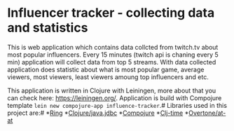 # Influencer tracker - collecting data and statistics

This is web application which contains data collcted from twitch.tv about most popular influencers. Every 15 minutes (twitch api is chaning every 5 min) application will collect data from top 5 streams. With data collected application does statistic about what is most popular game, average viewers, most viewers, least viewers amoung top influencers and etc.

This application is written in Clojure with Leiningen, more about that you can check here: https://leiningen.org/. 
Application is build with Compojure template ```lein new compojure-app influence-tracker```.#
Libraries used in this project are:#
*[Ring](https://github.com/ring-clojure/ring)
*[Clojure/java.jdbc](https://github.com/clojure/java.jdbc)
*[Compojure](https://github.com/weavejester/compojure)
*[Clj-time](https://github.com/clj-time/clj-time)
*[Overtone/at-at](https://github.com/overtone/at-at)



